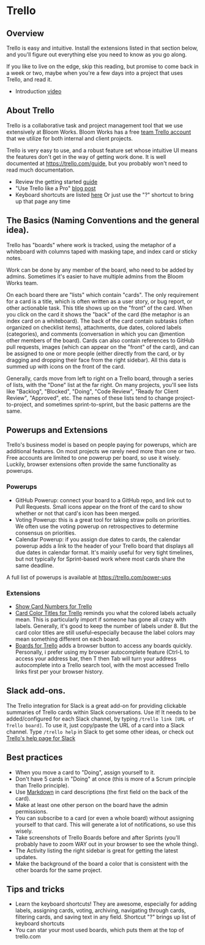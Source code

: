 # Trello

## Overview

Trello is easy and intuitive. Install the extensions listed in that section below, and you'll figure out everything else you need to know as you go along.

If you like to live on the edge, skip this reading, but promise to come back in a week or two, maybe when you're a few days into a project that uses Trello, and read it.

- Introduction [video](https://www.youtube.com/watch?v=aaDf1RqeLfo&feature=youtu.be)

## About Trello

Trello is a collaborative task and project management tool that we use extensively at Bloom Works. Bloom Works has a free [team Trello account](https://trello.com/bloomworks) that we utilize for both internal and client projects.

Trello is very easy to use, and a robust feature set whose intuitive UI means the features don't get in the way of getting work done. It is well documented at <https://trello.com/guide>, but you probably won't need to read much documentation.

- Review the getting started [guide](https://trello.com/guide)
- "Use Trello like a Pro" [blog post](https://blog.trello.com/how-to-use-trello-like-a-pro)
- Keyboard shortcuts are listed [here](https://trello.com/shortcuts) Or just use the "?" shortcut to bring up that page any time

## The Basics (Naming Conventions and the general idea).

Trello has "boards" where work is tracked, using the metaphor of a whiteboard with columns taped with masking tape, and index card or sticky notes.

Work can be done by any member of the board, who need to be added by admins. Sometimes it's easier to have multiple admins from the Bloom Works team.

On each board there are "lists" which contain "cards". The only requirement for a card is a title, which is often written as a user story, or bug report, or other actionable task. This title shows up on the "front" of the card. When you click on the card it shows the "back" of the card (the metaphor is an index card on a whiteboard). The back of the card contain subtasks (often organized on checklist items), attachments, due dates, colored labels (categories), and comments (conversation in which you can @mention other members of the board). Cards can also contain references to GitHub pull requests, images (which can appear on the "front" of the card), and can be assigned to one or more people (either directly from the card, or by dragging and dropping their face from the right sidebar). All this data is summed up with icons on the front of the card.

Generally, cards move from left to right on a Trello board, through a series of lists, with the "Done" list at the far right. On many projects, you'll see lists like "Backlog", "Blocked", "Doing", "Code Review", "Ready for Client Review", "Approved", etc. The names of these lists tend to change project-to-project, and sometimes sprint-to-sprint, but the basic patterns are the same.

## Powerups and Extensions

Trello's business model is based on people paying for powerups, which are additional features. On most projects we rarely need more than one or two. Free accounts are limited to one powerup per board, so use it wisely. Luckily, browser extensions often provide the same functionality as powerups.

### Powerups

- GitHub Powerup: connect your board to a GitHub repo, and link out to Pull Requests. Small icons appear on the front of the card to show whether or not that card's icon has been merged.
- Voting Powerup: this is a great tool for taking straw polls on priorities. We often use the voting powerup on retrospectives to determine consensus on priorities.
- Calendar Powerup: if you assign due dates to cards, the calendar powerup adds a link to the header of your Trello board that displays all due dates in calendar format. It's mainly useful for very tight timelines, but not typically for Sprint-based work where most cards share the same deadline.

A full list of powerups is available at <https://trello.com/power-ups>

### Extensions

- [Show Card Numbers for Trello](https://chrome.google.com/webstore/detail/show-card-numbers-for-tre/pjhjdehkaggmpebggjonlhleidlodepi?hl=en)
- [Card Color Titles for Trello](https://chrome.google.com/webstore/detail/card-color-titles-for-tre/hpmobkglehhleflhaefmfajhbdnjmgim?hl=en) reminds you what the colored labels actually mean. This is particularly import if someone has gone all crazy with labels. Generally, it's good to keep the number of labels under 8. But the card color titles are still useful–especially because the label colors may mean something different on each board.
- [Boards for Trello](https://chrome.google.com/webstore/detail/t-boards/eknhddnoflchkcccjgdddmnimjggiona) adds a browser button to access any boards quickly. Personally, i prefer using my browser autocomplete feature (Ctrl-L to access your address bar, then T then Tab will turn your address autocomplete into a Trello search tool, with the most accessed Trello links first per your browser history.

## Slack add-ons.

The Trello integration for Slack is a great add-on for providing clickable summaries of Trello cards within Slack conversations. Use it! It needs to be added/configured for each Slack channel, by typing `/trello link [URL of Trello board]`. To use it, just copy/paste the URL of a card into a Slack channel. Type `/trello help` in Slack to get some other ideas, or check out [Trello's help page for Slack](http://help.trello.com/article/1049-slack-app)

## Best practices

- When you move a card to "Doing", assign yourself to it.
- Don't have 5 cards in "Doing" at once (this is more of a Scrum principle than Trello principle).
- Use [Markdown](http://help.trello.com/article/821-using-markdown-in-trello) in card descriptions (the first field on the back of the card).
- Make at least one other person on the board have the admin permissions.
- You can subscribe to a card (or even a whole board) without assigning yourself to that card. This will generate a lot of notifications, so use this wisely.
- Take screenshots of Trello Boards before and after Sprints (you'll probably have to zoom WAY out in your browser to see the whole thing).
- The Activity listing the right sidebar is great for getting the latest updates.
- Make the background of the board a color that is consistent with the other boards for the same project.

## Tips and tricks

- Learn the keyboard shortcuts! They are awesome, especially for adding labels, assigning cards, voting, archiving, navigating through cards, filtering cards, and saving text in any field. Shortcut "?" brings up list of keyboard shortcuts
- You can star your most used boards, which puts them at the top of trello.com
